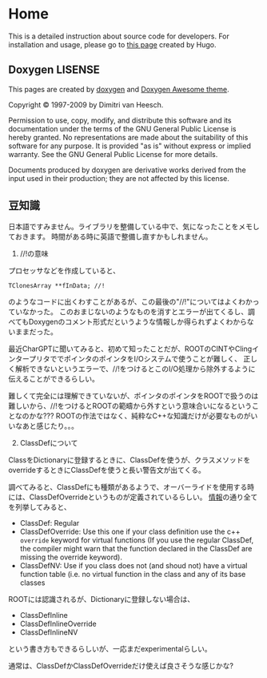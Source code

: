 # Home

This is a detailed instruction about source code for developers.
For installation and usage, please go to [this page](../..) created by Hugo.

## Doxygen LISENSE

This pages are created by [doxygen](https://www.doxygen.nl/) and [Doxygen Awesome theme](https://jothepro.github.io/doxygen-awesome-css/).

Copyright © 1997-2009 by Dimitri van Heesch.

Permission to use, copy, modify, and distribute this software and its documentation under the terms of the GNU General Public License is hereby granted. No representations are made about the suitability of this software for any purpose. It is provided "as is" without express or implied warranty. See the GNU General Public License for more details.

Documents produced by doxygen are derivative works derived from the input used in their production; they are not affected by this license.

## 豆知識

日本語ですみません。ライブラリを整備している中で、気になったことをメモしておきます。
時間がある時に英語で整備し直すかもしれません。

1. //!の意味

プロセッサなどを作成していると、

```
TClonesArray **fInData; //!
```

のようなコードに出くわすことがあるが、この最後の"//!"についてはよくわかっていなかった。
このおまじないのようなものを消すとエラーが出てくるし、調べてもDoxygenのコメント形式だというような情報しか得られずよくわからないままだった。

最近CharGPTに聞いてみると、初めて知ったことだが、ROOTのCINTやClingインタープリタででポインタのポインタをI/Oシステムで使うことが難しく、
正しく解析できないというエラーで、//!をつけるとこのI/O処理から除外するように伝えることができるらしい。

難しくて完全には理解できていないが、ポインタのポインタをROOTで扱うのは難しいから、//!をつけるとROOTの範疇から外すという意味合いになるということなのかな???
ROOTの作法ではなく、純粋なC++な知識だけが必要なものがいいなあと感じたり。。。

2. ClassDefについて

ClassをDictionaryに登録するときに、ClassDefを使うが、クラスメソッドをoverrideするときにClassDefを使うと長い警告文が出てくる。

調べてみると、ClassDefにも種類があるようで、オーバーライドを使用する時には、ClassDefOverrideというものが定義されているらしい。
[情報](https://root-forum.cern.ch/t/classdef-variants/44736)の通り全てを列挙してみると、

- ClassDef: Regular
- ClassDefOverride: Use this one if your class definition use the c++ `override` keyword for virtual functions (If you use the regular ClassDef, the compiler might warn that the function declared in the ClassDef are missing the override keyword).
- ClassDefNV: Use if you class does not (and shoud not) have a virtual function table (i.e. no virtual function in the class and any of its base classes

ROOTには認識されるが、Dictionaryに登録しない場合は、

- ClassDefInline
- ClassDefInlineOverride
- ClassDefInlineNV

という書き方もできるらしいが、一応まだexperimentalらしい。

通常は、ClassDefかClassDefOverrideだけ使えば良さそうな感じかな?
